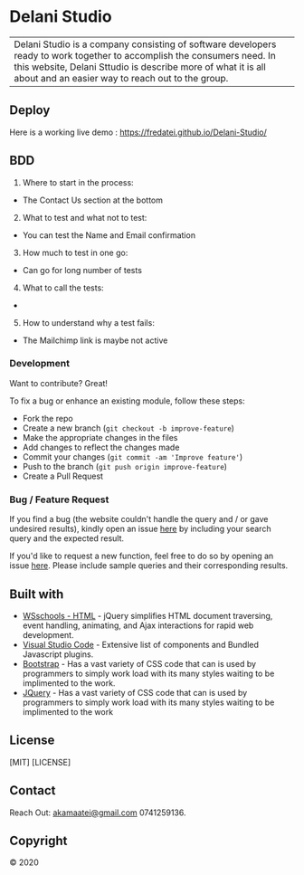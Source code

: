 # Delani Studio
<table>
<tr>
<td>
Delani Studio is a company consisting of software developers ready to work together to accomplish the consumers need. In this website, Delani Sttudio is describe more of what it is all about and an easier way to reach out to the group.
</td>
</tr>
</table>


## Deploy
Here is a working live demo : https://fredatei.github.io/Delani-Studio/
## BDD
1. Where to start in the process:
- The Contact Us section at the bottom

2. What to test and what not to test:
- You can test the Name and Email confirmation 

3. How much to test in one go:
- Can go for long number of tests

4. What to call the tests:
- 
   
5. How to understand why a test fails:
- The Mailchimp link is maybe not active

### Development
Want to contribute? Great!

To fix a bug or enhance an existing module, follow these steps:

- Fork the repo
- Create a new branch (`git checkout -b improve-feature`)
- Make the appropriate changes in the files
- Add changes to reflect the changes made
- Commit your changes (`git commit -am 'Improve feature'`)
- Push to the branch (`git push origin improve-feature`)
- Create a Pull Request 

### Bug / Feature Request

If you find a bug (the website couldn't handle the query and / or gave undesired results), kindly open an issue [here](https://fredatei.github.io/Delani-Studio/issues/new) by including your search query and the expected result.

If you'd like to request a new function, feel free to do so by opening an issue [here](hhttps://fredatei.github.io/Delani-Studio/issues/new). Please include sample queries and their corresponding results.


## Built with 

- [WSschools - HTML](https://www.w3schools.com/html/default.asp) - jQuery simplifies HTML document traversing, event handling, animating, and Ajax interactions for rapid web development.
- [Visual Studio Code](https://code.visualstudio.com/) - Extensive list of components and  Bundled Javascript plugins.
- [Bootstrap](https://getbootstrap.com/) - Has a vast variety of CSS code that can is used by programmers to simply work load with its many styles waiting to be implimented to the work.
- [JQuery](https://code.jquery.com/jquery/) - Has a vast variety of CSS code that can is used by programmers to simply work load with its many styles waiting to be implimented to the work

## License
[MIT] [LICENSE]

## Contact

Reach Out: akamaatei@gmail.com
           0741259136.   

## Copyright

© 2020
